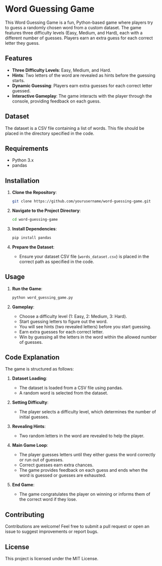 # Word Guessing Game

This Word Guessing Game is a fun, Python-based game where players try to guess a randomly chosen word from a custom dataset. The game features three difficulty levels (Easy, Medium, and Hard), each with a different number of guesses. Players earn an extra guess for each correct letter they guess.

## Features

- **Three Difficulty Levels**: Easy, Medium, and Hard.
- **Hints**: Two letters of the word are revealed as hints before the guessing starts.
- **Dynamic Guessing**: Players earn extra guesses for each correct letter guessed.
- **Interactive Gameplay**: The game interacts with the player through the console, providing feedback on each guess.

## Dataset

The dataset is a CSV file containing a list of words. This file should be placed in the directory specified in the code.

## Requirements

- Python 3.x
- pandas

## Installation

1. **Clone the Repository**:
    ```sh
    git clone https://github.com/yourusername/word-guessing-game.git
    ```

2. **Navigate to the Project Directory**:
    ```sh
    cd word-guessing-game
    ```

3. **Install Dependencies**:
    ```sh
    pip install pandas
    ```

4. **Prepare the Dataset**:
    - Ensure your dataset CSV file (`words_dataset.csv`) is placed in the correct path as specified in the code.

## Usage

1. **Run the Game**:
    ```sh
    python word_guessing_game.py
    ```

2. **Gameplay**:
    - Choose a difficulty level (1: Easy, 2: Medium, 3: Hard).
    - Start guessing letters to figure out the word.
    - You will see hints (two revealed letters) before you start guessing.
    - Earn extra guesses for each correct letter.
    - Win by guessing all the letters in the word within the allowed number of guesses.

## Code Explanation

The game is structured as follows:

1. **Dataset Loading**:
    - The dataset is loaded from a CSV file using pandas.
    - A random word is selected from the dataset.

2. **Setting Difficulty**:
    - The player selects a difficulty level, which determines the number of initial guesses.

3. **Revealing Hints**:
    - Two random letters in the word are revealed to help the player.

4. **Main Game Loop**:
    - The player guesses letters until they either guess the word correctly or run out of guesses.
    - Correct guesses earn extra chances.
    - The game provides feedback on each guess and ends when the word is guessed or guesses are exhausted.

5. **End Game**:
    - The game congratulates the player on winning or informs them of the correct word if they lose.

## Contributing

Contributions are welcome! Feel free to submit a pull request or open an issue to suggest improvements or report bugs.

## License

This project is licensed under the MIT License.
